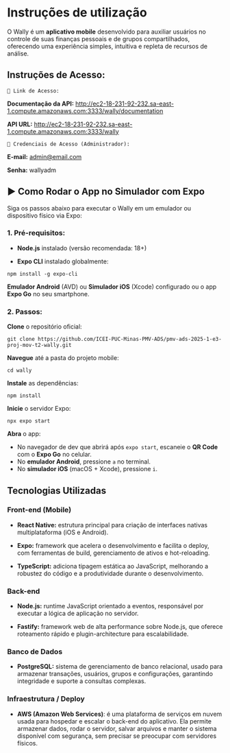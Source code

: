 # Instruções de utilização

O Wally é um **aplicativo mobile** desenvolvido para auxiliar usuários no controle de suas finanças pessoais e de grupos compartilhados,
oferecendo uma experiência simples, intuitiva e repleta de recursos de análise.

## Instruções de Acesso:

`🔗 Link de Acesso:`

**Documentação da API:** http://ec2-18-231-92-232.sa-east-1.compute.amazonaws.com:3333/wally/documentation

**API URL:** http://ec2-18-231-92-232.sa-east-1.compute.amazonaws.com:3333/wally

`🔐 Credenciais de Acesso (Administrador):`

**E-mail:** admin@email.com

**Senha:** wallyadm

## ▶️ Como Rodar o App no Simulador com Expo

Siga os passos abaixo para executar o Wally em um emulador ou dispositivo físico via Expo:

### 1. Pré-requisitos:

- **Node.js** instalado (versão recomendada: 18+)

- **Expo CLI** instalado globalmente:

`npm install -g expo-cli`

**Emulador Android** (AVD) ou **Simulador iOS** (Xcode) configurado ou o app **Expo Go** no seu smartphone.

### 2. Passos:

**Clone** o repositório oficial:

`git clone https://github.com/ICEI-PUC-Minas-PMV-ADS/pmv-ads-2025-1-e3-proj-mov-t2-wally.git`

**Navegue** até a pasta do projeto mobile:

`cd wally`

**Instale** as dependências:

`npm install`

**Inicie** o servidor Expo:

`npx expo start`

**Abra** o app:

- No navegador de dev que abrirá após `expo start`, escaneie o **QR Code** com o **Expo Go** no celular.
- No **emulador Android**, pressione `a` no terminal.
- No **simulador iOS** (macOS + Xcode), pressione `i`.

## Tecnologias Utilizadas

### Front-end (Mobile)

- **React Native:** estrutura principal para criação de interfaces nativas multiplataforma (iOS e Android).

- **Expo:** framework que acelera o desenvolvimento e facilita o deploy, com ferramentas de build, gerenciamento de ativos e hot-reloading.

- **TypeScript:** adiciona tipagem estática ao JavaScript, melhorando a robustez do código e a produtividade durante o desenvolvimento.

### Back-end

- **Node.js:** runtime JavaScript orientado a eventos, responsável por executar a lógica de aplicação no servidor.

- **Fastify:** framework web de alta performance sobre Node.js, que oferece roteamento rápido e plugin-architecture para escalabilidade.

### Banco de Dados

- **PostgreSQL:** sistema de gerenciamento de banco relacional, usado para armazenar transações, usuários, grupos e configurações, garantindo integridade e suporte a consultas complexas.

### Infraestrutura / Deploy

- **AWS (Amazon Web Services)**: é uma plataforma de serviços em nuvem usada para hospedar e escalar o back-end do aplicativo. Ela permite armazenar dados, rodar o servidor, salvar arquivos e manter o sistema disponível com segurança, sem precisar se preocupar com servidores físicos.


<!-- ## Histórico de versões

### [0.1.0] - DD/MM/AAAA
#### Adicionado
- Adicionado ... --!>
